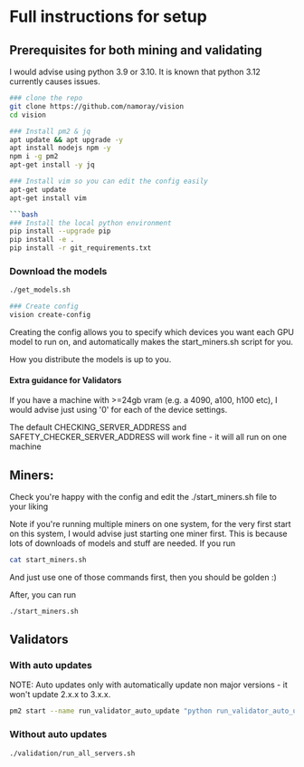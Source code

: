 # Full instructions for setup


## Prerequisites for both mining and validating
I would advise using python 3.9 or 3.10. It is known that python 3.12 currently causes issues.


```bash
### clone the repo
git clone https://github.com/namoray/vision
cd vision
```


```bash
### Install pm2 & jq
apt update && apt upgrade -y
apt install nodejs npm -y
npm i -g pm2
apt-get install -y jq

### Install vim so you can edit the config easily
apt-get update
apt-get install vim

```bash
### Install the local python environment
pip install --upgrade pip
pip install -e .
pip install -r git_requirements.txt
```

### Download the models
```bash
./get_models.sh
```

```bash
### Create config
vision create-config
```


Creating the config allows you to specify which devices you want each GPU model to run on, and automatically makes the start_miners.sh script for you.

How you distribute the models is up to you.

#### Extra guidance for Validators
If you have a machine with >=24gb vram (e.g. a 4090, a100, h100 etc), I would advise just using '0' for each of the device settings.

The default CHECKING_SERVER_ADDRESS and SAFETY_CHECKER_SERVER_ADDRESS will work fine - it will all run on one machine


## Miners:
Check you're happy with the config and edit the ./start_miners.sh file to your liking


Note if you're running multiple miners on one system, for the very first start on this system, I would advise just starting one miner first. This is because lots of downloads of models and stuff are needed. If you run
```bash
cat start_miners.sh
```

And just use one of those commands first, then you should be golden :)

After, you can run

```bash
./start_miners.sh
```

## Validators

### With auto updates
NOTE: Auto updates only with automatically update non major versions - it won't update 2.x.x to 3.x.x.

```bash
pm2 start --name run_validator_auto_update "python run_validator_auto_update.py"
```

### Without auto updates
```bash
./validation/run_all_servers.sh
```
